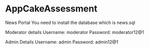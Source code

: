 # AppCakeAssessment
News Portal
You need to install the database which is news.sql

Moderator details
Username: moderator
Password: moderator12@1


Admin Details
Username: admin
Password: admin12@1
